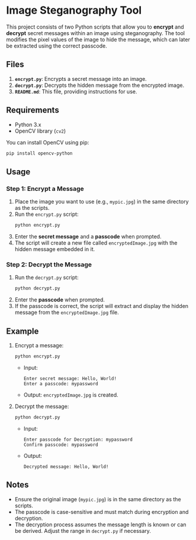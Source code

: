 # Image Steganography Tool

This project consists of two Python scripts that allow you to **encrypt** and **decrypt** secret messages within an image using steganography. The tool modifies the pixel values of the image to hide the message, which can later be extracted using the correct passcode.

## Files

1. **`encrypt.py`**: Encrypts a secret message into an image.
2. **`decrypt.py`**: Decrypts the hidden message from the encrypted image.
3. **`README.md`**: This file, providing instructions for use.

## Requirements

- Python 3.x
- OpenCV library (`cv2`)

You can install OpenCV using pip:
```bash
pip install opencv-python
```

## Usage

### Step 1: Encrypt a Message
1. Place the image you want to use (e.g., `mypic.jpg`) in the same directory as the scripts.
2. Run the `encrypt.py` script:
   ```bash
   python encrypt.py
   ```
3. Enter the **secret message** and a **passcode** when prompted.
4. The script will create a new file called `encryptedImage.jpg` with the hidden message embedded in it.

### Step 2: Decrypt the Message
1. Run the `decrypt.py` script:
   ```bash
   python decrypt.py
   ```
2. Enter the **passcode** when prompted.
3. If the passcode is correct, the script will extract and display the hidden message from the `encryptedImage.jpg` file.

## Example

1. Encrypt a message:
   ```bash
   python encrypt.py
   ```
   - Input:
     ```
     Enter secret message: Hello, World!
     Enter a passcode: mypassword
     ```
   - Output: `encryptedImage.jpg` is created.

2. Decrypt the message:
   ```bash
   python decrypt.py
   ```
   - Input:
     ```
     Enter passcode for Decryption: mypassword
     Confirm passcode: mypassword
     ```
   - Output:
     ```
     Decrypted message: Hello, World!
     ```

## Notes
- Ensure the original image (`mypic.jpg`) is in the same directory as the scripts.
- The passcode is case-sensitive and must match during encryption and decryption.
- The decryption process assumes the message length is known or can be derived. Adjust the range in `decrypt.py` if necessary.
